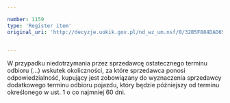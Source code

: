 ```yaml
---

number: 1159
type: 'Register item'
original_uri: 'http://decyzje.uokik.gov.pl/nd_wz_um.nsf/0/32B5F884DAD6515CC12573020032A3CC?OpenDocument'


---
```


W przypadku niedotrzymania przez sprzedawcę ostatecznego terminu odbioru (...) wskutek okoliczności, za które sprzedawca ponosi odpowiedzialność, kupujący jest zobowiązany do wyznaczenia sprzedawcy dodatkowego terminu odbioru pojazdu, który będzie późniejszy od terminu określonego w ust. 1 o co najmniej 60 dni.
